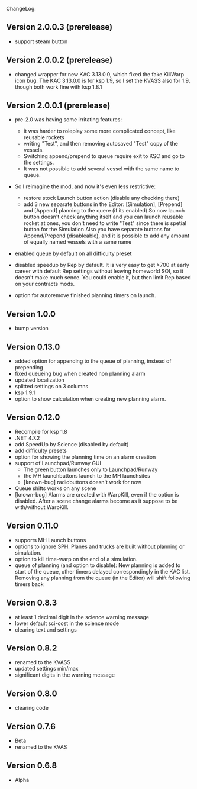 ChangeLog:

## Version 2.0.0.3 (prerelease)
 * support steam button

## Version 2.0.0.2 (prerelease)
 * changed wrapper for new KAC 3.13.0.0, which fixed the fake KillWarp icon bug.
   The KAC 3.13.0.0 is for ksp 1.9, so I set the KVASS also for 1.9, though both work fine with ksp 1.8.1

## Version 2.0.0.1 (prerelease)
 * pre-2.0 was having some irritating features:
     * it was harder to roleplay some more complicated concept, like reusable rockets
     * writing "Test", and then removing autosaved "Test" copy of the vessels.
     * Switching append/prepend to queue require exit to KSC and go to the settings.
     * It was not possible to add several vessel with the same name to queue.
     
 * So I reimagine the mod, and now it's even less restrictive:
     * restore stock Launch button action (disable any checking there)
     * add 3 new separate buttons in the Editor: [Simulation], [Prepend] and [Append] planning to the quere (if its enabled)
   So now launch button doesn't check anything itself and you can launch reusable rocket at ones,
   you don't need to write "Test" since there is spetial button for the Simulation
   Also you have separate buttons for Append/Prepend (disableable), and it is possible to add any amount of equally named vessels with a same name

 
 * enabled queue by default on all difficulty preset
 * disabled speedup by Rep by default. It is very easy to get >700 at early career with default Rep settings without leaving homeworld SOI, so it doesn't make much sence. You could enable it, but then limit Rep based on your contracts mods.
 * option for autoremove finished planning timers on launch. 

## Version 1.0.0
 * bump version

## Version 0.13.0
 * added option for appending to the queue of planning, instead of prepending
 * fixed queueing bug when created non planning alarm
 * updated localization 
 * splitted settings on 3 columns
 * ksp 1.9.1
 * option to show calculation when creating new planning alarm.
 
## Version 0.12.0
 * Recompile for ksp 1.8
 * .NET 4.7.2
 * add SpeedUp by Science (disabled by default)
 * add difficulty presets
 * option for showing the planning time on an alarm creation
 * support of Launchpad/Runway GUI
     * The green button launches only to Launchpad/Runway
     * the MH launchbuttons launch to the MH launchsites
     * [known-bug] radiobuttons doesn't work for now
 * Queue shifts works on any scene
 * [known-bug] Alarms are created with WarpKill, even if the option is disabled. 
   After a scene change alarms become as it suppose to be with/without WarpKill.
 
## Version 0.11.0
 * supports MH Launch buttons
 * options to ignore SPH. Planes and trucks are built without planning or simulation.
 * option to kill time-warp on the end of a simulation.
 * queue of planning (and option to disable):
   New planning is added to start of the queue, other timers delayed correspondingly in the KAC list. 
   Removing any planning from the queue (in the Editor) will shift following timers back

## Version 0.8.3
 * at least 1 decimal digit
   in the science warning message
 * lower default sci-cost in the science mode
 * clearing text and settings

## Version 0.8.2
 * renamed to the KVASS
 * updated settings min/max
 * significant digits in the warning message

## Version 0.8.0
 * clearing code

## Version 0.7.6
 * Beta
 * renamed to the KVAS

## Version 0.6.8
 * Alpha